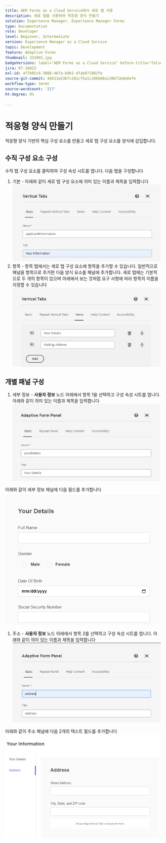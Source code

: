 ```yaml
---
title: AEM Forms as a Cloud Service에서 세로 탭 사용
description: 세로 탭을 사용하여 적응형 양식 만들기
solution: Experience Manager, Experience Manager Forms
type: Documentation
role: Developer
level: Beginner, Intermediate
version: Experience Manager as a Cloud Service
topic: Development
feature: Adaptive Forms
thumbnail: 331891.jpg
badgeVersions: label="AEM Forms as a Cloud Service" before-title="false"
jira: KT-16023
exl-id: 4f7b05c6-3088-467a-b9b1-dfab971982fe
source-git-commit: 48433a5367c281cf5a1c106b08a1306f1b0e8ef4
workflow-type: tm+mt
source-wordcount: '217'
ht-degree: 0%

---
```


# 적응형 양식 만들기

적응형 양식 기반의 핵심 구성 요소를 만들고 세로 탭 구성 요소를 양식에 삽입합니다.

## 수직 구성 요소 구성

수직 탭 구성 요소를 클릭하여 구성 속성 시트를 엽니다. 다음 탭을 구성합니다

1. 기본 - 아래와 같이 세로 탭 구성 요소에 의미 있는 이름과 제목을 입력합니다
   ![수직 탭-1](assets/vertical-tabs-1.png)
1. 항목 - 항목 탭에서는 세로 탭 구성 요소에 항목을 추가할 수 있습니다. 일반적으로 패널을 항목으로 추가한 다음 양식 요소를 패널에 추가합니다. 세로 탭에는 기본적으로 두 개의 항목이 있으며 아래에서 보는 것처럼 요구 사항에 따라 항목의 이름을 지정할 수 있습니다
   ![수직 탭-2](assets/vertical-tabs-2.png)

## 개별 패널 구성

1. 세부 정보 - **사용자 정보** 노드 아래에서 항목 1을 선택하고 구성 속성 시트를 엽니다. 아래와 같이 의미 있는 이름과 제목을 입력합니다
   ![수직 탭-3](assets/vertical-tabs-3.png)

아래와 같이 세부 정보 패널에 다음 필드를 추가합니다
![수직 탭-4](assets/vertical-tabs-4.png)

1. 주소 - **사용자 정보** 노드 아래에서 항목 2를 선택하고 구성 속성 시트를 엽니다. 아래와 같이 의미 있는 이름과 제목을 입력합니다
   ![수직 탭-6](assets/vertical-tabs-6.png)

아래와 같이 주소 패널에 다음 2개의 텍스트 필드를 추가합니다
![수직 탭-5](assets/vertical-tabs-5.png)
